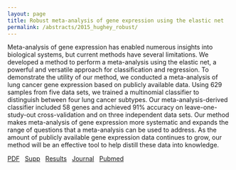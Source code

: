 ```yaml
---
layout: page
title: Robust meta-analysis of gene expression using the elastic net
permalink: /abstracts/2015_hughey_robust/
---
```


Meta-analysis of gene expression has enabled numerous insights into biological systems, but current methods have several limitations. We developed a method to perform a meta-analysis using the elastic net, a powerful and versatile approach for classification and regression. To demonstrate the utility of our method, we conducted a meta-analysis of lung cancer gene expression based on publicly available data. Using 629 samples from five data sets, we trained a multinomial classifier to distinguish between four lung cancer subtypes. Our meta-analysis-derived classifier included 58 genes and achieved 91% accuracy on leave-one-study-out cross-validation and on three independent data sets. Our method makes meta-analysis of gene expression more systematic and expands the range of questions that a meta-analysis can be used to address. As the amount of publicly available gene expression data continues to grow, our method will be an effective tool to help distill these data into knowledge.

[PDF](../../assets/2015_hughey_robust.pdf)&nbsp;&nbsp;
[Supp](../../assets/2015_hughey_robust_supp.zip)&nbsp;&nbsp;
[Results](https://doi.org/10.5281/zenodo.16006)&nbsp;&nbsp;
[Journal](https://doi.org/10.1093/nar/gkv229)&nbsp;&nbsp;
[Pubmed](https://www.ncbi.nlm.nih.gov/pubmed/25829177)&nbsp;&nbsp;
<!---[Software](https://github.com/jakejh/metapredict)-->